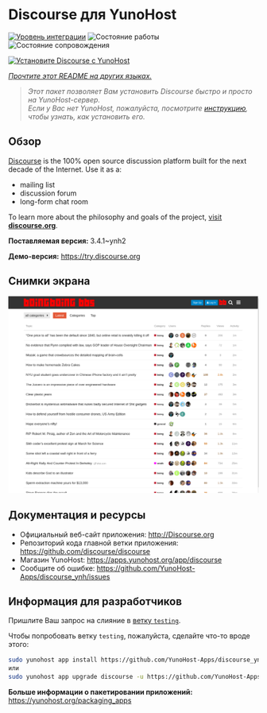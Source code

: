 <!--
Важно: этот README был автоматически сгенерирован <https://github.com/YunoHost/apps/tree/master/tools/readme_generator>
Он НЕ ДОЛЖЕН редактироваться вручную.
-->

# Discourse для YunoHost

[![Уровень интеграции](https://apps.yunohost.org/badge/integration/discourse)](https://ci-apps.yunohost.org/ci/apps/discourse/)
![Состояние работы](https://apps.yunohost.org/badge/state/discourse)
![Состояние сопровождения](https://apps.yunohost.org/badge/maintained/discourse)

[![Установите Discourse с YunoHost](https://install-app.yunohost.org/install-with-yunohost.svg)](https://install-app.yunohost.org/?app=discourse)

*[Прочтите этот README на других языках.](./ALL_README.md)*

> *Этот пакет позволяет Вам установить Discourse быстро и просто на YunoHost-сервер.*  
> *Если у Вас нет YunoHost, пожалуйста, посмотрите [инструкцию](https://yunohost.org/install), чтобы узнать, как установить его.*

## Обзор

[Discourse](http://www.discourse.org) is the 100% open source discussion platform built for the next decade of the Internet. Use it as a:

- mailing list
- discussion forum
- long-form chat room

To learn more about the philosophy and goals of the project, [visit **discourse.org**](http://www.discourse.org).


**Поставляемая версия:** 3.4.1~ynh2

**Демо-версия:** <https://try.discourse.org>

## Снимки экрана

![Снимок экрана Discourse](./doc/screenshots/screenshot.png)

## Документация и ресурсы

- Официальный веб-сайт приложения: <http://Discourse.org>
- Репозиторий кода главной ветки приложения: <https://github.com/discourse/discourse>
- Магазин YunoHost: <https://apps.yunohost.org/app/discourse>
- Сообщите об ошибке: <https://github.com/YunoHost-Apps/discourse_ynh/issues>

## Информация для разработчиков

Пришлите Ваш запрос на слияние в [ветку `testing`](https://github.com/YunoHost-Apps/discourse_ynh/tree/testing).

Чтобы попробовать ветку `testing`, пожалуйста, сделайте что-то вроде этого:

```bash
sudo yunohost app install https://github.com/YunoHost-Apps/discourse_ynh/tree/testing --debug
или
sudo yunohost app upgrade discourse -u https://github.com/YunoHost-Apps/discourse_ynh/tree/testing --debug
```

**Больше информации о пакетировании приложений:** <https://yunohost.org/packaging_apps>
